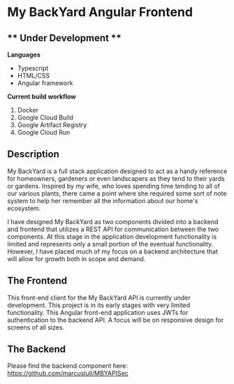 # My BackYard Angular Frontend

## ** Under Development **

**Languages**
* Typescript
* HTML/CSS
* Angular framework

**Current build workflow**
1. Docker
2. Google Cloud Build
3. Google Artifact Registry
4. Google Cloud Run

## Description
My BackYard is a full stack application designed to act as a handy reference for
homeowners, gardeners or even landscapers as they tend to their yards or gardens. Inspired by
my wife, who loves spending time tending to all of our various plants, there came a point where
she required some sort of note system to help her remember all the information about our
home's ecosystem.

I have designed My BackYard as two components divided into a backend and
frontend that utilizes a REST API for communication between the two components.
At this stage in the application development functionality is limited and represents only a
small portion of the eventual functionality. However, I have placed much of my focus on a backend architecture that
will allow for growth both in scope and demand.

## The Frontend
This front-end client for the My BackYard API is currently under development. This project is in its early stages with very limited functionality. 
This Angular front-end application uses JWTs for authentication to the backend API. A focus will be on responsive design for screens of all sizes.

## The Backend
Please find the backend component here:  
https://github.com/marcuslull/MBYAPISec
